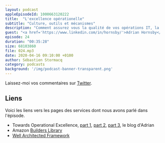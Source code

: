 ```yaml
---
layout: podcast
appleEpisodeId: 1000663120222
title:  "L'excellence opérationelle"
subtitle: "Culture, outils et mécanismes"
description: "Comment assurez vous la qualité de vos opérations IT, la fiabilité de vos déployements, la disponbilité de vos applications pour vos clients ? Le chemin qui mène à l'excellence opérationnel est long et fait de culture, outils et de mécanismes."
guest: "<a href='https://www.linkedin.com/in/hornsby/'>Adrian Hornsby</a>, Principal Developer Advocate, AWS"
episode: 24
duration: "00:35:28"
size: 68103860 
file: 024.mp3  
date: 2020-04-16 09:10:00 +0100
author: Sébastien Stormacq
category: podcasts
background: '/img/podcast-banner-transparent.png'
---
```


Laissez-moi vos commentaires sur [Twitter](https://twitter.com/sebsto).

## Liens

Voici les liens vers les pages des services dont nous avons parlé dans l'épisode.

- Towards Operational Excellence, [part 1](https://medium.com/@adhorn/towards-operational-excellence-35ba6298b12f), [part 2](https://medium.com/@adhorn/towards-operational-excellence-c9fe298e27e7), [part 3](https://medium.com/@adhorn/towards-operational-excellence-part-3-8b727f06a4b6), le blog d'Adrian
- Amazon [Builders Library](https://aws.amazon.com/builders-library/)
- [Well Architected Framework](https://aws.amazon.com/architecture/well-architected/)
